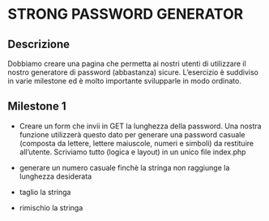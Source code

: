 # STRONG PASSWORD GENERATOR

## Descrizione

Dobbiamo creare una pagina che permetta ai nostri utenti di utilizzare il nostro generatore di password (abbastanza) sicure. L’esercizio è suddiviso in varie milestone ed è molto importante svilupparle in modo ordinato.

## Milestone 1

- Creare un form che invii in GET la lunghezza della password. 
Una nostra funzione utilizzerà questo dato per generare una password casuale 
(composta da lettere, lettere maiuscole, numeri e simboli) da restituire all’utente.
Scriviamo tutto (logica e layout) in un unico file index.php

- generare un numero casuale finchè la stringa non raggiunge la lunghezza desiderata

- taglio la stringa

- rimischio la stringa